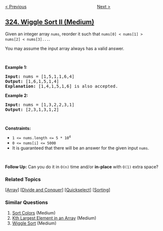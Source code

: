 <!--|This file generated by command(leetcode description); DO NOT EDIT.    |-->
<!--+----------------------------------------------------------------------+-->
<!--|@author    openset <openset.wang@gmail.com>                           |-->
<!--|@link      https://github.com/openset                                 |-->
<!--|@home      https://github.com/openset/leetcode                        |-->
<!--+----------------------------------------------------------------------+-->

[< Previous](../number-of-connected-components-in-an-undirected-graph "Number of Connected Components in an Undirected Graph")
　　　　　　　　　　　　　　　　
[Next >](../maximum-size-subarray-sum-equals-k "Maximum Size Subarray Sum Equals k")

## [324. Wiggle Sort II (Medium)](https://leetcode.com/problems/wiggle-sort-ii "摆动排序 II")

<p>Given an integer array <code>nums</code>, reorder it such that <code>nums[0] &lt; nums[1] &gt; nums[2] &lt; nums[3]...</code>.</p>

<p>You may assume the input array always has a valid answer.</p>

<p>&nbsp;</p>
<p><strong>Example 1:</strong></p>

<pre>
<strong>Input:</strong> nums = [1,5,1,1,6,4]
<strong>Output:</strong> [1,6,1,5,1,4]
<strong>Explanation:</strong> [1,4,1,5,1,6] is also accepted.
</pre>

<p><strong>Example 2:</strong></p>

<pre>
<strong>Input:</strong> nums = [1,3,2,2,3,1]
<strong>Output:</strong> [2,3,1,3,1,2]
</pre>

<p>&nbsp;</p>
<p><strong>Constraints:</strong></p>

<ul>
	<li><code>1 &lt;= nums.length &lt;= 5 * 10<sup>4</sup></code></li>
	<li><code>0 &lt;= nums[i] &lt;= 5000</code></li>
	<li>It is guaranteed that there will be an answer for the given input <code>nums</code>.</li>
</ul>

<p>&nbsp;</p>
<strong>Follow Up:</strong> Can you do it in <code>O(n)</code> time and/or <strong>in-place</strong> with <code>O(1)</code> extra space?

### Related Topics
  [[Array](../../tag/array/README.md)]
  [[Divide and Conquer](../../tag/divide-and-conquer/README.md)]
  [[Quickselect](../../tag/quickselect/README.md)]
  [[Sorting](../../tag/sorting/README.md)]

### Similar Questions
  1. [Sort Colors](../sort-colors) (Medium)
  1. [Kth Largest Element in an Array](../kth-largest-element-in-an-array) (Medium)
  1. [Wiggle Sort](../wiggle-sort) (Medium)
